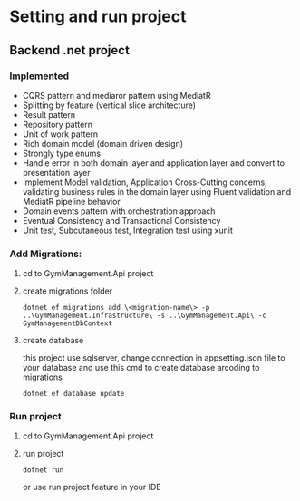 # Setting and run project

## Backend .net project

### Implemented
- CQRS pattern and mediaror pattern using MediatR
- Splitting by feature (vertical slice architecture)
- Result pattern
- Repository pattern
- Unit of work pattern
- Rich domain model (domain driven design)
- Strongly type enums
- Handle error in both domain layer and application layer and convert to presentation layer
- Implement Model validation, Application Cross-Cutting concerns, validating business rules in the domain layer using Fluent validation and MediatR pipeline behavior
- Domain events pattern with orchestration approach
- Eventual Consistency and Transactional Consistency
- Unit test, Subcutaneous test, Integration test using xunit

### Add Migrations:

1. cd to GymManagement.Api project
2. create migrations folder

   ```
   dotnet ef migrations add \<migration-name\> -p ..\GymManagement.Infrastructure\ -s ..\GymManagement.Api\ -c GymManagementDbContext
   ```

3. create database

   this project use sqlserver, change connection in appsetting.json file to your database and use this cmd to create database arcoding to migrations

   ```
   dotnet ef database update
   ```

### Run project

1. cd to GymManagement.Api project
2. run project

   ```
   dotnet run
   ```

   or use run project feature in your IDE
